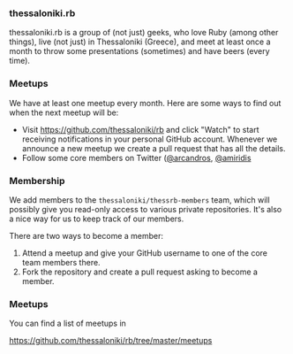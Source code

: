### thessaloniki.rb

thessaloniki.rb is a group of (not just) geeks, who love Ruby (among
other things), live (not just) in Thessaloniki (Greece), and meet at least once
a month to throw some presentations (sometimes) and have beers (every time).

### Meetups

We have at least one meetup every month. Here are some ways to find out
when the next meetup will be:

* Visit https://github.com/thessaloniki/rb and click "Watch" to start
  receiving notifications in your personal GitHub account. Whenever we
  announce a new meetup we create a pull request that has all the details.
* Follow some core members on Twitter
  ([@arcandros](https://twitter.com/arcandros),
  [@amiridis](https://twitter.com/amiridis)

### Membership

We add members to the `thessaloniki/thessrb-members` team, which will possibly 
give you read-only access to various private repositories. It's also a nice way 
for us to keep track of our members.
	
There are two ways to become a member:

1. Attend a meetup and give your GitHub username to one of the core team
   members there.
2. Fork the repository and create a pull request asking to become a
   member.

### Meetups

You can find a list of meetups in

https://github.com/thessaloniki/rb/tree/master/meetups
